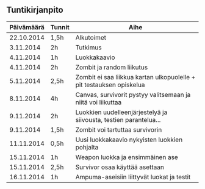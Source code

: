 ## Tuntikirjanpito

Päivämäärä | Tunnit | Aihe
-----------|--------|-----
22.10.2014 | 1,5h | Alkutoimet
3.11.2014 | 2h | Tutkimus
4.11.2014 | 1h | Luokkakaavio
4.11.2014 | 2h | Zombit ja random liikutus
5.11.2014 | 2,5h | Zombit ei saa liikkua kartan ulkopuolelle + pit testauksen opiskelua
8.11.2014 | 4h | Canvas, survivorit pystyy valitsemaan ja niitä voi liikuttaa
9.11.2014 | 2h | Luokkien uudelleenjärjestelyä ja siivousta, testien parantelua...
9.11.2014 | 1,5h | Zombit voi tartuttaa survivorin
11.11.2014 | 0,5h | Uusi luokkakaavio nykyisten luokkien pohjalta
15.11.2014 | 1h | Weapon luokka ja ensimmäinen ase
15.11.2014 | 2,5h | Survivor osaa käyttää asettaan
16.11.2014 | 1h | Ampuma-aseisiin liittyvät luokat ja testit